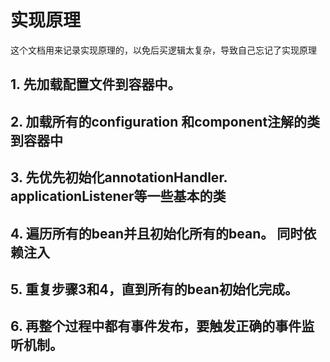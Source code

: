 # 实现原理
这个文档用来记录实现原理的，以免后买逻辑太复杂，导致自己忘记了实现原理


## 1. 先加载配置文件到容器中。 
## 2. 加载所有的configuration 和component注解的类到容器中
## 3. 先优先初始化annotationHandler.  applicationListener等一些基本的类
## 4. 遍历所有的bean并且初始化所有的bean。 同时依赖注入
## 5. 重复步骤3和4，直到所有的bean初始化完成。 
## 6. 再整个过程中都有事件发布，要触发正确的事件监听机制。 

